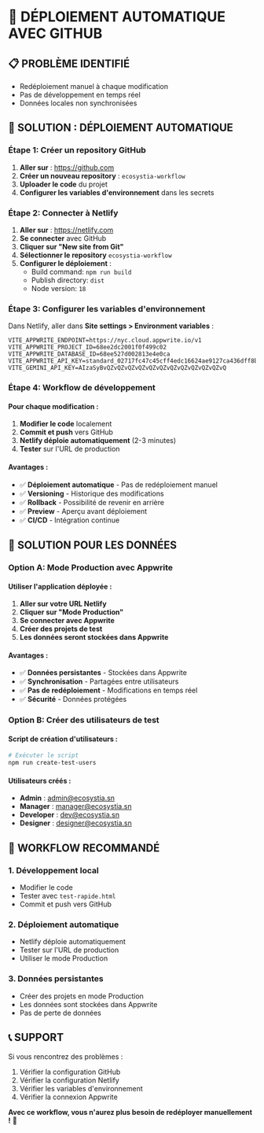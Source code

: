 # 🚀 DÉPLOIEMENT AUTOMATIQUE AVEC GITHUB

## 📋 **PROBLÈME IDENTIFIÉ**

- Redéploiement manuel à chaque modification
- Pas de développement en temps réel
- Données locales non synchronisées

## 🎯 **SOLUTION : DÉPLOIEMENT AUTOMATIQUE**

### **Étape 1: Créer un repository GitHub**

1. **Aller sur** : https://github.com
2. **Créer un nouveau repository** : `ecosystia-workflow`
3. **Uploader le code** du projet
4. **Configurer les variables d'environnement** dans les secrets

### **Étape 2: Connecter à Netlify**

1. **Aller sur** : https://netlify.com
2. **Se connecter** avec GitHub
3. **Cliquer sur "New site from Git"**
4. **Sélectionner le repository** `ecosystia-workflow`
5. **Configurer le déploiement** :
   - Build command: `npm run build`
   - Publish directory: `dist`
   - Node version: `18`

### **Étape 3: Configurer les variables d'environnement**

Dans Netlify, aller dans **Site settings > Environment variables** :

```
VITE_APPWRITE_ENDPOINT=https://nyc.cloud.appwrite.io/v1
VITE_APPWRITE_PROJECT_ID=68ee2dc2001f0f499c02
VITE_APPWRITE_DATABASE_ID=68ee527d002813e4e0ca
VITE_APPWRITE_API_KEY=standard_02717fc47c45cff4edc16624ae9127ca436dff8bd115037e795dec54eb8c50f53d989078ad57f2ca52daa41ce272dfc205bca21613f2d07c98525613e3da936d71ff2c5804b392c7c79760dcd3c8a7998c1c2078d73bd310b8dde7224c14fb802c5302625bd3a3fca79c7ca5d52b4585dcd959a9810d387a065f2e64af71df38
VITE_GEMINI_API_KEY=AIzaSyBvQZvQZvQZvQZvQZvQZvQZvQZvQZvQZvQZvQ
```

### **Étape 4: Workflow de développement**

#### **Pour chaque modification :**
1. **Modifier le code** localement
2. **Commit et push** vers GitHub
3. **Netlify déploie automatiquement** (2-3 minutes)
4. **Tester** sur l'URL de production

#### **Avantages :**
- ✅ **Déploiement automatique** - Pas de redéploiement manuel
- ✅ **Versioning** - Historique des modifications
- ✅ **Rollback** - Possibilité de revenir en arrière
- ✅ **Preview** - Aperçu avant déploiement
- ✅ **CI/CD** - Intégration continue

## 🔄 **SOLUTION POUR LES DONNÉES**

### **Option A: Mode Production avec Appwrite**

#### **Utiliser l'application déployée :**
1. **Aller sur votre URL Netlify**
2. **Cliquer sur "Mode Production"**
3. **Se connecter avec Appwrite**
4. **Créer des projets de test**
5. **Les données seront stockées dans Appwrite**

#### **Avantages :**
- ✅ **Données persistantes** - Stockées dans Appwrite
- ✅ **Synchronisation** - Partagées entre utilisateurs
- ✅ **Pas de redéploiement** - Modifications en temps réel
- ✅ **Sécurité** - Données protégées

### **Option B: Créer des utilisateurs de test**

#### **Script de création d'utilisateurs :**
```bash
# Exécuter le script
npm run create-test-users
```

#### **Utilisateurs créés :**
- **Admin** : admin@ecosystia.sn
- **Manager** : manager@ecosystia.sn
- **Developer** : dev@ecosystia.sn
- **Designer** : designer@ecosystia.sn

## 🎯 **WORKFLOW RECOMMANDÉ**

### **1. Développement local**
- Modifier le code
- Tester avec `test-rapide.html`
- Commit et push vers GitHub

### **2. Déploiement automatique**
- Netlify déploie automatiquement
- Tester sur l'URL de production
- Utiliser le mode Production

### **3. Données persistantes**
- Créer des projets en mode Production
- Les données sont stockées dans Appwrite
- Pas de perte de données

## 📞 **SUPPORT**

Si vous rencontrez des problèmes :
1. Vérifier la configuration GitHub
2. Vérifier la configuration Netlify
3. Vérifier les variables d'environnement
4. Vérifier la connexion Appwrite

**Avec ce workflow, vous n'aurez plus besoin de redéployer manuellement !** 🎉
